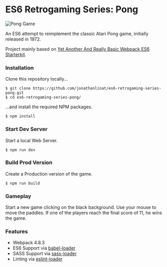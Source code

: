 # ES6 Retrogaming Series: Pong

![Pong Game](https://image.ibb.co/c5KRFd/ES6_Retrogaming_Series_Pong.png)

An ES6 attempt to reimplement the classic Atari Pong game, initially released in 1972.

Project mainly based on [Yet Another And Really Basic Webpack ES6 Starterkit](https://github.com/jonathanlinat/yet-another-and-really-basic-webpack-es6-starterkit).

### Installation

Clone this repository locally...

```
$ git clone https://github.com/jonathanlinat/es6-retrogaming-series-pong.git
$ cd es6-retrogaming-series-pong/
```

...and install the required NPM packages.

```
$ npm install
```

### Start Dev Server

Start a local Web Server.

```
$ npm run dev
```

### Build Prod Version

Create a Production version of the game.

```
$ npm run build
```

### Gameplay

Start a new game clicking on the black background. Use your mouse to move the paddles. If one of the players reach the final score of 11, he wins the game.

### Features

* Webpack 4.8.3
* ES6 Support via [babel-loader](https://github.com/babel/babel-loader)
* SASS Support via [sass-loader](https://github.com/jtangelder/sass-loader)
* Linting via [eslint-loader](https://github.com/MoOx/eslint-loader)

